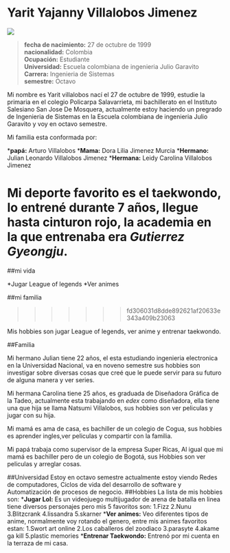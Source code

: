 # Yarit Yajanny Villalobos Jimenez

![](https://github.com/MiguelFuquene1024/CVDS-2-LAB1/tree/master/yarit/images/yarit.jpg)

>**fecha de nacimiento:** 27 de octubre de 1999\
**nacionalidad:** Colombia\
**Ocupación:** Estudiante\
**Universidad:** Escuela colombiana de ingenieria Julio Garavito\
**Carrera:** Ingenieria de Sistemas\
**semestre:** Octavo

Mi nombre es Yarit villalobos nací el 27 de octubre de 1999, estudie la primaria
en el colegio Policarpa Salavarrieta, mi bachillerato en el Instituto Salesiano
San Jose De Mosquera, actualmente estoy haciendo un pregrado de Ingenieria de
Sistemas en la Escuela colombiana de ingenieria Julio Garavito y voy en octavo
semestre.

Mi familia esta conformada por:

***papá:** Arturo Villalobos
***Mama:** Dora Lilia Jimenez Murcia
***Hermano:** Julian Leonardo Villalobos Jimenez
***Hermana:** Leidy Carolina Villalobos Jimenez

Mi deporte favorito es el taekwondo, lo entrené durante 7 años, llegue hasta cinturon rojo,
la academia en la que entrenaba era _Gutierrez Gyeongju_.
=======
##mi vida

*Jugar League of legends
*Ver animes

##mi familia



		
>>>>>>> fd306031d8dde892621af20633e343a409b23063

Mis hobbies son jugar League of legends, ver anime y entrenar taekwondo.

##Familia

Mi hermano Julian tiene 22 años, el esta estudiando ingenieria electronica en la Universidad Nacional,
va en noveno semestre sus hobbies son investigar sobre diversas cosas que creé que le puede servir
para su futuro de alguna manera y ver series.

Mi hermana Carolina tiene 25 años, es graduada de Diseñadora Gráfica de la Tadeo, actualmente esta
trabajando en _edex_ como diseñadora, ella tiene una que hija se llama Natsumi Villalobos, sus hobbies son
ver peliculas y jugar con su hija.

Mi mamá es ama de casa, es bachiller de un colegio de Cogua, sus hobbies es aprender ingles,ver peliculas
y compartir con la familia.

Mi papá trabaja como supervisor de la empresa Super Ricas, Al igual que mi mamá es bachiller pero de
un colegio de Bogotá, sus Hobbies son ver peliculas y arreglar cosas.

##Universidad
Estoy en octavo semestre actualmente estoy viendo Redes de computadores, Ciclos de vida del desarrollo
de software y Automatización de procesos de negocio.
##Hobbies 
La lista de mis hobbies son:
***Jugar Lol:** Es un videojuego multijugador de arena de batalla en linea tiene diversos personajes
pero mis 5 favoritos son:
1.Fizz
2.Nunu
3.Blitzcrank
4.lissandra
5.skarner
***Ver animes:** Veo diferentes tipos de anime, normalmente voy rotando el genero, entre mis animes
favoritos estan:
1.Swort art online
2.Los caballeros del zoodiaco
3.parasyte
4.akame ga kill
5.plastic memories
***Entrenar Taekwondo:** Entrenó por mi cuenta en la terraza de mi casa.
